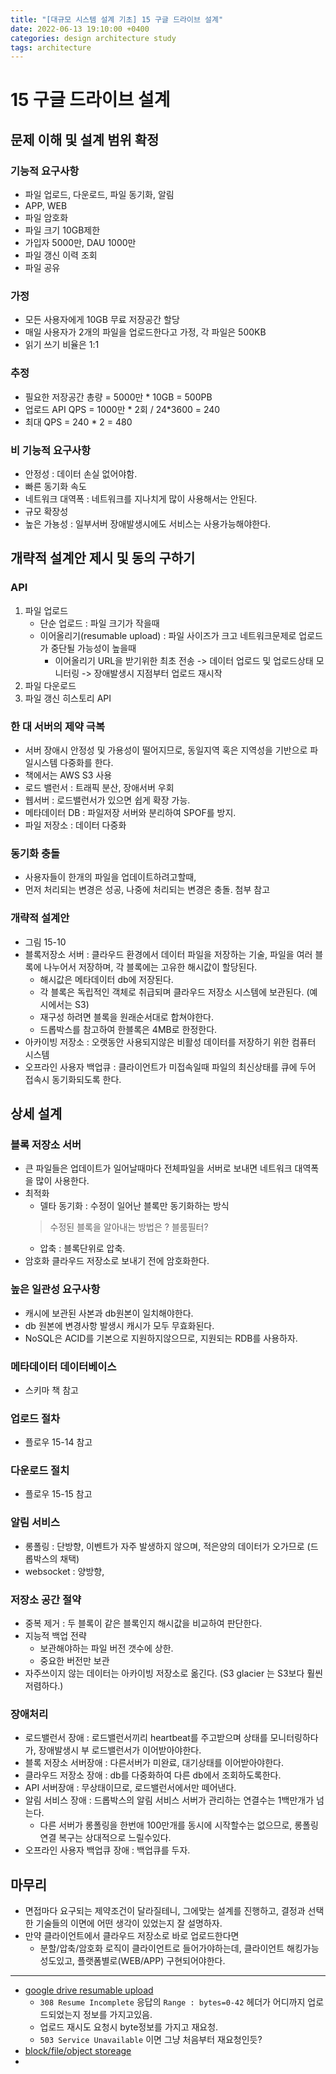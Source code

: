```yaml
---
title: "[대규모 시스템 설계 기초] 15 구글 드라이브 설계"
date: 2022-06-13 19:10:00 +0400
categories: design architecture study
tags: architecture
---
```

# 15 구글 드라이브 설계
## 문제 이해 및 설계 범위 확정
### 기능적 요구사항
- 파일 업로드, 다운로드, 파일 동기화, 알림
- APP, WEB
- 파일 암호화
- 파일 크기 10GB제한
- 가입자 5000만, DAU 1000만
- 파일 갱신 이력 조회
- 파일 공유
### 가정
- 모든 사용자에게 10GB 무료 저장공간 할당
- 매일 사용자가 2개의 파일을 업로드한다고 가정, 각 파일은 500KB
- 읽기 쓰기 비율은 1:1
### 추정
- 필요한 저장공간 총량 = 5000만 * 10GB = 500PB
- 업로드 API QPS = 1000만 * 2회 / 24*3600 = 240
- 최대 QPS = 240 * 2 = 480
### 비 기능적 요구사항
- 안정성 : 데이터 손실 없어야함.
- 빠른 동기화 속도
- 네트워크 대역폭 : 네트워크를 지나치게 많이 사용해서는 안된다.
- 규모 확장성
- 높은 가뇽성 : 일부서버 장애발생시에도 서비스는 사용가능해야한다.
## 개략적 설계안 제시 및 동의 구하기
### API
1. 파일 업로드
   - 단순 업로드 : 파일 크기가 작을때
   - 이어올리기(resumable upload) : 파일 사이즈가 크고 네트워크문제로 업로드가 중단될 가능성이 높을때
     - 이어올리기 URL을 받기위한 최초 전송 -> 데이터 업로드 및 업로드상태 모니터링 -> 장애발생시 지점부터 업로드 재시작
2. 파일 다운로드
3. 파일 갱신 히스토리 API
###  한 대 서버의 제약 극복
- 서버 장애시 안정성 및 가용성이 떨어지므로, 동일지역 혹은 지역성을 기반으로 파일시스템 다중화를 한다.
- 책에서는 AWS S3 사용
- 로드 밸런서 : 트래픽 분산, 장애서버 우회
- 웹서버 : 로드밸런서가 있으면 쉽게 확장 가능.
- 메타데이터 DB : 파일저장 서버와 분리하여 SPOF를 방지.
- 파일 저장소 : 데이터 다중화
### 동기화 충돌
- 사용자들이 한개의 파일을 업데이트하려고할때,
- 먼저 처리되는 변경은 성공, 나중에 처리되는 변경은 충돌. 첨부 참고
### 개략적 설계안
- 그림 15-10
- 블록저장소 서버 : 클라우드 환경에서 데이터 파일을 저장하는 기술, 파일을 여러 블록에 나누어서 저장하며, 각 블록에는 고유한 해시값이 할당된다.
  - 해시값은 메타데이터 db에 저장된다. 
  - 각 블록은 독립적인 객체로 취급되며 클라우드 저장소 시스템에 보관된다. (예시에서는 S3)
  - 재구성 하려면 블록을 원래순서대로 합쳐야한다.
  - 드롭박스를 참고하여 한블록은 4MB로 한정한다.
- 아카이빙 저장소 : 오랫동안 사용되지않은 비활성 데이터를 저장하기 위한 컴퓨터 시스템
- 오프라인 사용자 백업큐 : 클라이언트가 미접속일때 파일의 최신상태를 큐에 두어 접속시 동기화되도록 한다.
## 상세 설계
### 블록 저장소 서버
- 큰 파일들은 업데이트가 일어날때마다 전체파일을 서버로 보내면 네트워크 대역폭을 많이 사용한다.
- 최적화
  - 델타 동기화 : 수정이 일어난 블록만 동기화하는 방식
  > 수정된 블록을 알아내는 방법은 ? 블룸필터?
  - 압축 : 블록단위로 압축.
- 암호화 클라우드 저장소로 보내기 전에 암호화한다.
### 높은 일관성 요구사항
- 캐시에 보관된 사본과 db원본이 일치해야한다.
- db 원본에 변경사항 발생시 캐시가 모두 무효화된다.
- NoSQL은 ACID를 기본으로 지원하지않으므로, 지원되는 RDB를 사용하자.
### 메타데이터 데이터베이스
- 스키마 책 참고
### 업로드 절차
- 플로우 15-14 참고
### 다운로드 절치
- 플로우 15-15 참고
### 알림 서비스
- 롱폴링 : 단방향, 이벤트가 자주 발생하지 않으며, 적은양의 데이터가 오가므로 (드롭박스의 채택)
- websocket : 양방향,
### 저장소 공간 절약
- 중복 제거 : 두 블록이 같은 블록인지 해시값을 비교하여 판단한다.
- 지능적 백업 전략
  - 보관해야하는 파일 버전 갯수에 상한.
  - 중요한 버전만 보관
- 자주쓰이지 않는 데이터는 아카이빙 저장소로 옮긴다. (S3 glacier 는 S3보다 훨씬 저렴하다.)
### 장애처리
- 로드밸런서 장애 : 로드밸런서끼리 heartbeat를 주고받으며 상태를 모니터링하다가, 장애발생시 부 로드밸런서가 이어받아야한다.
- 블록 저장소 서버장애 : 다른서버가 미완료, 대기상태를 이어받아야한다.
- 클라우드 저장소 장애 : db를 다중화하여 다른 db에서 조회하도록한다.
- API 서버장애 : 무상태이므로, 로드밸런서에서만 떼어낸다.
- 알림 서비스 장애 : 드롭박스의 알림 서비스 서버가 관리하는 연결수는 1백만개가 넘는다.
  - 다른 서버가 롱폴링을 한번애 100만개를 동시에 시작할수는 없으므로, 롱폴링 연결 복구는 상대적으로 느릴수있다.
- 오프라인 사용자 백업큐 장애 : 백업큐를 두자.
## 마무리
- 면접마다 요구되는 제약조건이 달라질테니, 그에맞는 설계를 진행하고, 결정과 선택한 기술들의 이면에 어떤 생각이 있었는지 잘 설명하자.
- 만약 클라이언트에서 클라우드 저장소로 바로 업로드한다면
  - 분할/압축/암호화 로직이 클라이언트로 들어가야하는데, 클라이언트 해킹가능성도있고, 플랫폼별로(WEB/APP) 구현되어야한다.
----
- [google drive resumable upload](https://developers.google.com/drive/api/guides/manage-uploads#send_the_initial_request)
  - `308 Resume Incomplete` 응답의 `Range : bytes=0-42` 헤더가 어디까지 업로드되었는지 정보를 가지고있음.
  - 업로드 재시도 요청시 byte정보를 가지고 재요청.
  - `503 Service Unavailable` 이면 그냥 처음부터 재요청인듯?
- [block/file/object storeage](https://www.dknyou.com/blog/?q=YToxOntzOjEyOiJrZXl3b3JkX3R5cGUiO3M6MzoiYWxsIjt9&bmode=view&idx=10474168&t=board)
- 

